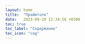 ```yaml
---
layout: home
title:  "Праймтолк"
date:   2023-09-20 12:34:56 +0300
toc: true
toc_label: "Содержание"
toc_icon: "cog"
---
```


